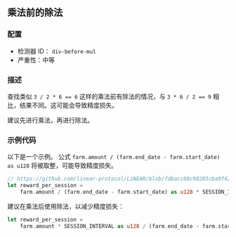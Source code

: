 ## 乘法前的除法

### 配置

* 检测器 ID： `div-before-mul`
* 严重性：中等

### 描述

查找类似 `3 / 2 * 6 == 6` 这样的乘法前有除法的情况，与 `3 * 6 / 2 == 9` 相比，结果不同。这可能会导致精度损失。

建议先进行乘法，再进行除法。

### 示例代码

以下是一个示例。 公式 `farm.amount / (farm.end_date - farm.start_date) as u128` 将被取整，可能导致精度损失。

```rust
// https://github.com/linear-protocol/LiNEAR/blob/fdbacc68c98205cba9f42c130d464ab3114257b6/contracts/linear/src/farm.rs#L125
let reward_per_session =
    farm.amount / (farm.end_date - farm.start_date) as u128 * SESSION_INTERVAL as u128;
```

建议在乘法后使用除法，以减少精度损失：

```rust
let reward_per_session =
    farm.amount * SESSION_INTERVAL as u128 / (farm.end_date - farm.start_date) as u128;
```
